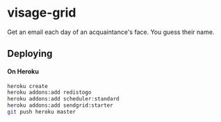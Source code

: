 # visage-grid

Get an email each day of an acquaintance's face. You guess their name.

## Deploying

#### On Heroku

```bash
heroku create
heroku addons:add redistogo
heroku addons:add scheduler:standard
heroku addons:add sendgrid:starter
git push heroku master
```
